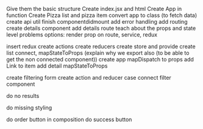 Give them the basic structure
Create index.jsx and html
Create App in function
Create Pizza list and pizza item
convert app to class (to fetch data)
create api util
finish componentdidmount
add error handling
add routing
create details component
add details route
teach about the props and state level problems
    options: render prop on route, service, redux

insert redux
create actions
create reducers
create store and provide
create list connect, mapStateToProps (explain why we export also (to be able to get the non connected component))
create app mapDispatch to props
add Link to item
add detail mapStateToProps

create filtering form
create action and reducer case
connect filter component

do no results

do missing styling

do order button in composition
do success button
